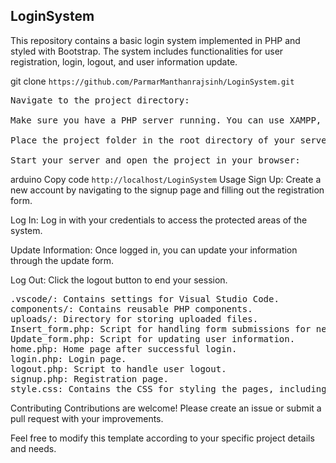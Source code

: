 <h2>LoginSystem</h2>
<p>This repository contains a basic login system implemented in PHP and styled with Bootstrap. The system includes functionalities for user registration, login, logout, and user information update.</p>


git clone ```https://github.com/ParmarManthanrajsinh/LoginSystem.git```
<pre>
Navigate to the project directory:

Make sure you have a PHP server running. You can use XAMPP, WAMP, or any other PHP server of your choice.

Place the project folder in the root directory of your server (e.g., htdocs for XAMPP).

Start your server and open the project in your browser:
</pre>
arduino
Copy code
```http://localhost/LoginSystem```
Usage
Sign Up: Create a new account by navigating to the signup page and filling out the registration form.

Log In: Log in with your credentials to access the protected areas of the system.

Update Information: Once logged in, you can update your information through the update form.

Log Out: Click the logout button to end your session.
<pre>
.vscode/: Contains settings for Visual Studio Code.
components/: Contains reusable PHP components.
uploads/: Directory for storing uploaded files.
Insert_form.php: Script for handling form submissions for new data insertion.
Update_form.php: Script for updating user information.
home.php: Home page after successful login.
login.php: Login page.
logout.php: Script to handle user logout.
signup.php: Registration page.
style.css: Contains the CSS for styling the pages, including Bootstrap overrides if any.
</pre>
Contributing
Contributions are welcome! Please create an issue or submit a pull request with your improvements.

Feel free to modify this template according to your specific project details and needs.
